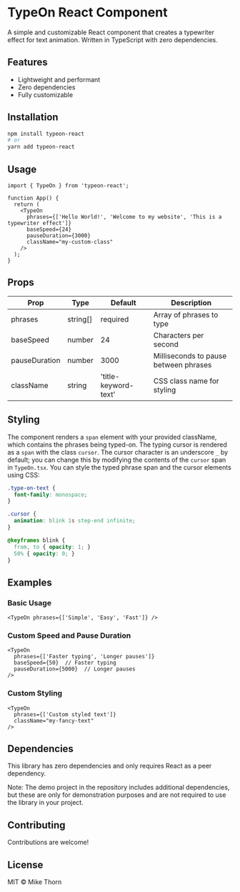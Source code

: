 # TypeOn React Component
A simple and customizable React component that creates a typewriter effect for text animation. Written in TypeScript with zero dependencies.

## Features
- Lightweight and performant
- Zero dependencies
- Fully customizable

## Installation
```bash
npm install typeon-react
# or
yarn add typeon-react
```

## Usage
```tsx
import { TypeOn } from 'typeon-react';

function App() {
  return (
    <TypeOn
      phrases={['Hello World!', 'Welcome to my website', 'This is a typewriter effect']}
      baseSpeed={24}
      pauseDuration={3000}
      className="my-custom-class"
    />
  );
}
```

## Props
| Prop | Type | Default | Description |
|------|------|---------|-------------|
| phrases | string[] | required | Array of phrases to type |
| baseSpeed | number | 24 | Characters per second |
| pauseDuration | number | 3000 | Milliseconds to pause between phrases |
| className | string | 'title-keyword-text' | CSS class name for styling |

## Styling
The component renders a `span` element with your provided className, which contains the phrases being typed-on. The typing cursor is rendered as a `span` with the class `cursor`. The cursor character is an underscore `_` by default; you can change this by modifying the contents of the `cursor` span in `TypeOn.tsx`. You can style the typed phrase span and the cursor elements using CSS:

```css
.type-on-text {
  font-family: monospace;
}

.cursor {
  animation: blink 1s step-end infinite;
}

@keyframes blink {
  from, to { opacity: 1; }
  50% { opacity: 0; }
}
```

## Examples

### Basic Usage
```tsx
<TypeOn phrases={['Simple', 'Easy', 'Fast']} />
```

### Custom Speed and Pause Duration
```tsx
<TypeOn 
  phrases={['Faster typing', 'Longer pauses']}
  baseSpeed={50}  // Faster typing
  pauseDuration={5000}  // Longer pauses
/>
```

### Custom Styling
```tsx
<TypeOn 
  phrases={['Custom styled text']}
  className="my-fancy-text"
/>
```

## Dependencies
This library has zero dependencies and only requires React as a peer dependency.

Note: The demo project in the repository includes additional dependencies, but these are only for demonstration purposes and are not required to use the library in your project.

## Contributing
Contributions are welcome! 

## License
MIT © Mike Thorn